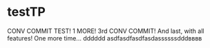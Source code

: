 # testTP

CONV COMMIT TEST!
1 MORE!
3rd CONV COMMIT!
And last, with all features!
One more time...
dddddd
asdfasdfasdfasdassssssdddвввв
